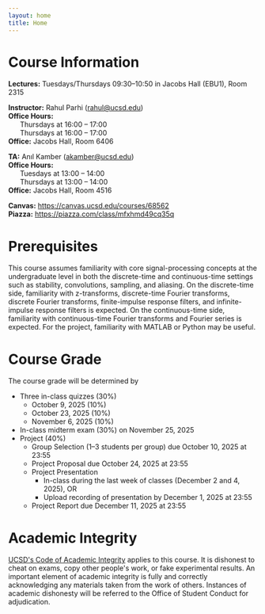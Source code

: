 ```yaml
---
layout: home
title: Home
---
```


# Course Information

**Lectures:** Tuesdays/Thursdays 09:30–10:50 in Jacobs Hall (EBU1), Room 2315

**Instructor:** Rahul Parhi (<rahul@ucsd.edu>)  
**Office Hours:**  
&nbsp;&nbsp;&nbsp;&nbsp;&nbsp;&nbsp;Thursdays at 16:00 – 17:00  
&nbsp;&nbsp;&nbsp;&nbsp;&nbsp;&nbsp;Thursdays at 16:00 – 17:00  
**Office:** Jacobs Hall, Room 6406

**TA:** Anıl Kamber (<akamber@ucsd.edu>)  
**Office Hours:**  
&nbsp;&nbsp;&nbsp;&nbsp;&nbsp;&nbsp;Tuesdays at 13:00 – 14:00  
&nbsp;&nbsp;&nbsp;&nbsp;&nbsp;&nbsp;Thursdays at 13:00 – 14:00  
**Office:** Jacobs Hall, Room 4516

**Canvas:** <https://canvas.ucsd.edu/courses/68562>  
**Piazza:** <https://piazza.com/class/mfxhmd49cq35q>

# Prerequisites

This course assumes familiarity with core signal-processing concepts at the
undergraduate level in both the discrete-time and continuous-time settings such
as stability, convolutions, sampling, and aliasing. On the discrete-time side,
familiarity with z-transforms, discrete-time Fourier transforms, discrete
Fourier transforms, finite-impulse response filters, and infinite-impulse
response filters is expected.  On the continuous-time side, familiarity with
continuous-time Fourier transforms and Fourier series is expected. For the
project, familiarity with MATLAB or Python may be useful.


# Course Grade

The course grade will be determined by
* Three in-class quizzes (30%)
    - October 9, 2025 (10%)
    - October 23, 2025 (10%)
    - November 6, 2025 (10%)
* In-class midterm exam (30%) on November 25, 2025
* Project (40%)
    - Group Selection (1–3 students per group) due October 10, 2025 at 23:55
    - Project Proposal due October 24, 2025 at 23:55
    - Project Presentation
        * In-class during the last week of classes (December 2 and 4, 2025), OR
        * Upload recording of presentation by December 1, 2025 at 23:55
    - Project Report due December 11, 2025 at 23:55

# Academic Integrity

[UCSD's Code of Academic Integrity](https://academicintegrity.ucsd.edu/) applies
to this course. It is dishonest to cheat on exams, copy other people's work, or
fake experimental results. An important element of academic integrity is fully
and correctly acknowledging any materials taken from the work of others.
Instances of academic dishonesty will be referred to the Office of Student
Conduct for adjudication.

